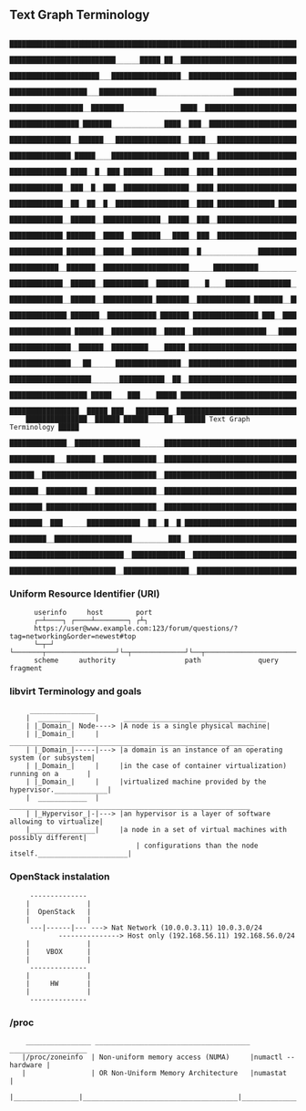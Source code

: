 ## Text Graph Terminology
        
        █████████████████████████████████████████████████████████████████████████
        ██████████████████████████______█████_██__███████████████████████████████
        ██████████████████████___█████████████████__█████████████████████████████
        ███████████████████___██████████████___________________██████████████████
        ██████████████████__████████______________████__█████████████████████████
        █████████████████_███████_____________████__███__████████████████████████
        ███████████████__██████___████████████████__████___██████████████████████
        ███████████████_█████____███████████████████_████__██████████████████████
        ██████████████_████__█__███_███████___██████__████_██████████████████████
        █████████████__███__█__███__████████████████__████_██████████████████████
        █████████████__██__██__█__██████████████████__████_██████████████_███████
        █████████████__██████__██████████████__█████__███__██████████████████████
        █████████████_███████__█████__███████___████__███__██████████████████████
        █████████████_███████__█████__██████████████__█______________██████████__
        ████████████__███████__█████████████████████______███████████___________█
        █████████████__██████__███████████__████████____█____████████████████__██
        █████████████__██████__████████████_████████__█████████████_███████__████
        ██████████████_███████__████████████_███████_████████████████_███__██████
        ███████████████_███████__███████████__█████__██████████████████___███████
        ███████████████__██████__█████████____█████_█████████████████████████████
        ███████████████___██______████████████████__█████████████████████████████
        ████████████████████_______███████████__██__█████████████████████████████
        ███████████████████_█████____███____█████_███████████████████████████████
        █████████████████__█████_███___████████__████████████████████████████████
        ███████████████__██████_██████____██___█████ Text Graph Terminology █████
        ██████████████__████████████████______███████████████████████████████████
        ███████████___███████__█████████████__███████████████████████████████████
        ██████__████████████████████████████__███████████████████████████████████
        ███████__██████████__███████████████__███████████████████████████████████
        ████████_███████████████████████████__███████████████████████████████████
        ████████__███______█████████████__██__█__█_██████████████████████████████
        █████████__███████████████████_________███__█████████████████████████████
        ████████████████████████████__█████████████__████████████████████████████
        ██████████████████████████__████████████████__███████████████████████████

### Uniform Resource Identifier (URI)


          userinfo     host        port
          ┌─┴────┐ ┌────┴────────┐ ┌┴┐
          https://user@www.example.com:123/forum/questions/?tag=networking&order=newest#top
          └─┬─┘ └───────┬─────────────────┘└─┬─────────────┘└──┬───────────────────────┘└┬─┘
          scheme     authority                 path              query                 fragment


### libvirt Terminology and goals

		 ________________
		|  ________      |      ___________________________________
		| |_Domain_| Node----> |A node is a single physical machine|
		| |_Domain_|     |      ____________________________________________________________
		| |_Domain_|-----|---> |a domain is an instance of an operating system (or subsystem|
		| |_Domain_|     |     |in the case of container virtualization) running on a       |
		| |_Domain_|     |     |virtualized machine provided by the hypervisor._____________|
		|  ____________  |      ___________________________________________________________
		| |_Hypervisor_|-|---> |an hypervisor is a layer of software allowing to virtualize|
		|________________|     |a node in a set of virtual machines with possibly different|
                                   | configurations than the node itself.______________________|
                                   
### OpenStack instalation

         --------------
        |              |
        |  OpenStack   |
        |              |
         ---|------|--- ---> Nat Network (10.0.0.3.11) 10.0.3.0/24  
                ---------------> Host only (192.168.56.11) 192.168.56.0/24
        |              |
        |    VBOX      |
        |              |
         --------------
        |              |
        |     HW       |
        |              |
         --------------
         
### /proc

        ________________ ______________________________________ ___________________
       |/proc/zoneinfo  | Non-uniform memory access (NUMA)     |numactl --hardware |
       |                | OR Non-Uniform Memory Architecture   |numastat           |
       |________________|______________________________________|___________________|
       

###
